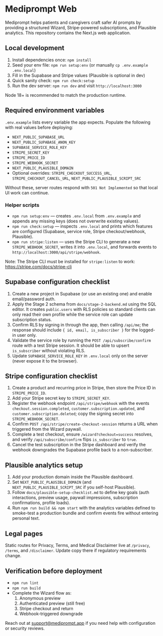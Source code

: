 # Mediprompt Web

Mediprompt helps patients and caregivers craft safer AI prompts by providing a structured Wizard, Stripe-powered subscriptions, and Plausible analytics. This repository contains the Next.js web application.

## Local development

1. Install dependencies once: `npm install`
2. Seed your env file: `npm run setup:env` (or manually `cp .env.example .env.local`)
3. Fill in the Supabase and Stripe values (Plausible is optional in dev)
4. Quick sanity check: `npm run check:setup`
5. Run the dev server: `npm run dev` and visit `http://localhost:3000`

Node 18+ is recommended to match the production runtime.

## Required environment variables

`.env.example` lists every variable the app expects. Populate the following with real values before deploying:

- `NEXT_PUBLIC_SUPABASE_URL`
- `NEXT_PUBLIC_SUPABASE_ANON_KEY`
- `SUPABASE_SERVICE_ROLE_KEY`
- `STRIPE_SECRET_KEY`
- `STRIPE_PRICE_ID`
- `STRIPE_WEBHOOK_SECRET`
- `NEXT_PUBLIC_PLAUSIBLE_DOMAIN`
- Optional overrides: `STRIPE_CHECKOUT_SUCCESS_URL`, `STRIPE_CHECKOUT_CANCEL_URL`, `NEXT_PUBLIC_PLAUSIBLE_SCRIPT_SRC`

Without these, server routes respond with `501 Not Implemented` so that local UI work can continue.

### Helper scripts

- `npm run setup:env` — creates `.env.local` from `.env.example` and appends any missing keys (does not overwrite existing values).
- `npm run check:setup` — inspects `.env.local` and prints which features are configured (Supabase, service role, Stripe checkout/webhook, Plausible).
- `npm run stripe:listen` — uses the Stripe CLI to generate a new `STRIPE_WEBHOOK_SECRET`, writes it into `.env.local`, and forwards events to `http://localhost:3000/api/stripe/webhook`.

Note: The Stripe CLI must be installed for `stripe:listen` to work: https://stripe.com/docs/stripe-cli

## Supabase configuration checklist

1. Create a new project in Supabase (or use an existing one) and enable email/password auth.
2. Apply the Stage 2 schema from `docs/stage-2-backend.md` using the SQL editor. It creates `public.users` with RLS policies so standard clients can only read their own profile while the service role can update subscription status.
3. Confirm RLS by signing in through the app, then calling `/api/me`; the response should include `{ id, email, is_subscriber }` for the logged-in user only.
4. Validate the service role by running the `POST /api/subscribe/confirm` route with a test Stripe session. It should be able to upsert `is_subscriber` without violating RLS.
5. Update `SUPABASE_SERVICE_ROLE_KEY` in `.env.local` only on the server (never expose it to the browser).

## Stripe configuration checklist

1. Create a product and recurring price in Stripe, then store the Price ID in `STRIPE_PRICE_ID`.
2. Add your Stripe secret key to `STRIPE_SECRET_KEY`.
3. Register the webhook endpoint `/api/stripe/webhook` with the events `checkout.session.completed`, `customer.subscription.updated`, and `customer.subscription.deleted`; copy the signing secret into `STRIPE_WEBHOOK_SECRET`.
4. Confirm `POST /api/stripe/create-checkout-session` returns a URL when triggered from the Wizard paywall.
5. Complete a test checkout, ensure `/wizard?checkout=success` resolves, and verify `/api/subscribe/confirm` flips `is_subscriber` to `true`.
6. Cancel the test subscription in the Stripe dashboard and verify the webhook downgrades the Supabase profile back to a non-subscriber.

## Plausible analytics setup

1. Add your production domain inside the Plausible dashboard.
2. Set `NEXT_PUBLIC_PLAUSIBLE_DOMAIN` (and `NEXT_PUBLIC_PLAUSIBLE_SCRIPT_SRC` if you self-host Plausible).
3. Follow `docs/plausible-setup-checklist.md` to define key goals (auth interactions, preview usage, paywall impressions, subscription confirmations, profile loads).
4. Run `npm run build && npm start` with the analytics variables defined to smoke-test a production bundle and confirm events fire without entering personal text.

## Legal pages

Static routes for Privacy, Terms, and Medical Disclaimer live at `/privacy`, `/terms`, and `/disclaimer`. Update copy there if regulatory requirements change.

## Verification before deployment

- `npm run lint`
- `npm run build`
- Complete the Wizard flow as:
  1. Anonymous preview
  2. Authenticated preview (still free)
  3. Stripe checkout and return
  4. Webhook-triggered downgrade

Reach out at [support@mediprompt.app](mailto:support@mediprompt.app) if you need help with configuration or security reviews.
